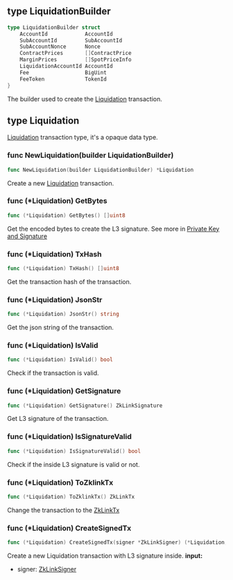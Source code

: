 ## type LiquidationBuilder

```go
type LiquidationBuilder struct
    AccountId            AccountId
    SubAccountId         SubAccountId
    SubAccountNonce      Nonce
    ContractPrices       []ContractPrice
    MarginPrices         []SpotPriceInfo
    LiquidationAccountId AccountId
    Fee                  BigUint
    FeeToken             TokenId
}
```
The builder used to create the [Liquidation](#type-liquidation) transaction.

## type Liquidation
[Liquidation](../../../api-and-sdk/data-types/transaction/liquidation.md) transaction type, it's a opaque data type.

### func NewLiquidation(builder LiquidationBuilder)

```go
func NewLiquidation(builder LiquidationBuilder) *Liquidation
```
Create a new [Liquidation](#type-liquidation) transaction.


### func (*Liquidation) GetBytes
```go
func (*Liquidation) GetBytes() []uint8
```
Get the encoded bytes to create the L3 signature. See more in [Private Key and Signature](../../../api-and-sdk/private-key-and-signature/encode/liquidation.md)

### func (*Liquidation) TxHash
```go
func (*Liquidation) TxHash() []uint8
```
Get the transaction hash of the transaction.

### func (*Liquidation) JsonStr
```go
func (*Liquidation) JsonStr() string
```
Get the json string of the transaction.

### func (*Liquidation) IsValid
```go
func (*Liquidation) IsValid() bool
```
Check if the transaction is valid.

### func (*Liquidation) GetSignature
```go
func (*Liquidation) GetSignature() ZkLinkSignature
```
Get L3 signature of the transaction.

### func (*Liquidation) IsSignatureValid
```go
func (*Liquidation) IsSignatureValid() bool
```
Check if the inside L3 signature is valid or not.

### func (*Liquidation) ToZklinkTx
```go
func (*Liquidation) ToZklinkTx() ZkLinkTx
```
Change the transaction to the [ZkLinkTx](../basic_types.md#zklinktx)

### func (*Liquidation) CreateSignedTx
```go
func (*Liquidation) CreateSignedTx(signer *ZkLinkSigner) (*Liquidation, error)
```
Create a new Liquidation transaction with L3 signature inside.
**input:**
* signer: [ZkLinkSigner](../signer.md#type-zklinksigner)

